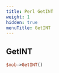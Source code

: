 ```yaml
---
title: Perl GetINT
weight: 1
hidden: true
menuTitle: GetINT
---
```

## GetINT
```perl
$mob->GetINT()
```